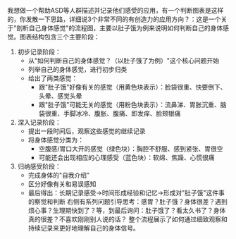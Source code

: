 我想做一个帮助ASD等人群描述并记录他们感受的应用，有一个判断图表是这样的，你发散一下思路，详细说3个非常不同的有创造力的应用方向？：这是一个关于"剖析自己身体感觉"的流程图，主要以肚子饿为例来说明如何判断自己的身体感觉。图表结构包含三个主要阶段：
1. 初步记录阶段：
   * 从"如何判断自己的身体感觉？（以肚子饿了为例）"这个核心问题开始
   * 列举自己的身体感觉，进行初步归类
   * 给出了两类感觉：
      * 跟"肚子饿"好像有关的感觉（用黄色块表示）：脸袋很重、快要倒下、头晕、感觉头晕
      * 跟"肚子饿"可能无关的感觉（用粉色块表示）：流鼻涕、胃胀沉重、脑袋很重、手脚冰冷、腹胀、腹痛、即发痒、脸颊银痛
2. 深入记录阶段：
   * 提出一段时间后，观察这些感觉的继续记录
   * 将身体感觉分类为：
      * 空腹感/胃口大开的感觉（绿色块）：胸腔不舒服、感到紧张、胃很空
      * 可能还会出现相应的心理感受（蓝色块）：软绵、焦躁、心慌很痛
3. 归纳感受阶段：
   * 完成身体的"自我介绍"
   * 区分好像有关和易误感知
   * 最后得出：长期记录感受→时间形成经验和记忆→形成对"肚子饿"这件事的察觉和判断
右侧有系列问题引导思考：感胃？肚子饿？身体很差？遇到烦心事？生理期快到了？等，到最后询问：肚子饿了？看太久书了？身体真的很差？不喜欢刚刚别人说的话？
整个流程展示了如何通过细致观察和持续记录来更好地理解自己的身体信号。